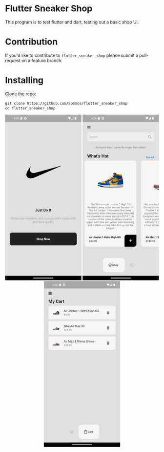 # Flutter Sneaker Shop
This program is to test flutter and dart, testing out a basic shop UI.

# Contribution 

If you'd like to contribute to `flutter_sneaker_shop` please submit a pull-request on a feature branch.

# Installing

Clone the repo:

    git clone https://github.com/Sommos/flutter_sneaker_shop
    cd flutter_sneaker_shop

<p align="center">
    <img src="lib/images/readme/landing_page.png" width="250" />
    <img src="lib/images/readme/shop.png" width="250" />
    <img src="lib/images/readme/cart.png" width="250" />
</p>
